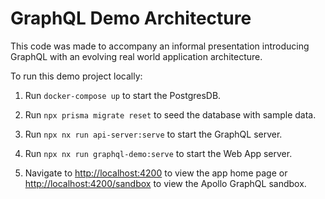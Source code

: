 # GraphQL Demo Architecture

This code was made to accompany an informal presentation introducing GraphQL with an evolving real world application architecture.

To run this demo project locally:

1. Run `docker-compose up` to start the PostgresDB.

2. Run `npx prisma migrate reset` to seed the database with sample data.

3. Run `npx nx run api-server:serve` to start the GraphQL server.

4. Run `npx nx run graphql-demo:serve` to start the Web App server.

5. Navigate to [http://localhost:4200](http://localhost:4200) to view the app home page or [http://localhost:4200/sandbox](http://localhost:4200/sandbox) to view the Apollo GraphQL sandbox.
